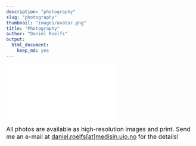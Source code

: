 ```yaml
---
description: "photography"
slug: "photography"
thumbnail: "images/avatar.png"
title: "Photography"
author: "Daniel Roelfs"
output:
  html_document:
    keep_md: yes
---
```



<!--html_preserve--><iframe src="photography.html" onload="this.width=&#39;105%&#39;;this.height=screen.height*1.1;" frameBorder="0"></iframe><!--/html_preserve-->

<font size="3">All photos are available as high-resolution images and print. Send me an e-mail at [daniel.roelfs[at]medisin.uio.no](daniel.roelfs@medisin.uio.no) for the details!</font>
